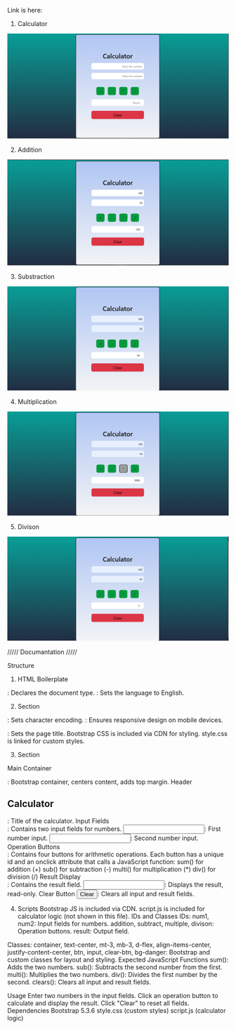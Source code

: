 Link is here: 

1. Calculator

![alt text](./output/image1.png)

2. Addition

![alt text](./output/image2.png)

3. Substraction

![alt text](./output/image3.png)

4. Multiplication

![alt text](./output/image4.png)

5. Divison

![alt text](./output/image5.png)


///// Documantation /////

Structure
1. HTML Boilerplate
<!DOCTYPE html>: Declares the document type.
<html lang="en">: Sets the language to English.

2. <head> Section
<meta charset="UTF-8">: Sets character encoding.
<meta name="viewport" content="width=device-width, initial-scale=1.0">: Ensures responsive design on mobile devices.
<title>Calculator</title>: Sets the page title.
Bootstrap CSS is included via CDN for styling.
style.css is linked for custom styles.

3. <body> Section
Main Container
<div class="container text-center mt-3">: Bootstrap container, centers content, adds top margin.
Header
<h2 class="header">Calculator</h2>: Title of the calculator.
Input Fields
<div class="input-num">: Contains two input fields for numbers.
<input type="text" id="num1" ...>: First number input.
<input type="text" id="num2" ...>: Second number input.
Operation Buttons
<div class="buttons ...">: Contains four buttons for arithmetic operations.
Each button has a unique id and an onclick attribute that calls a JavaScript function:
sum() for addition (+)
sub() for subtraction (-)
multi() for multiplication (*)
div() for division (/)
Result Display
<div class="display">: Contains the result field.
<input type="number" id="result" ... readonly>: Displays the result, read-only.
Clear Button
<button class="clear-btn bg-danger" onclick="clears()">Clear</button>: Clears all input and result fields.

4. Scripts
Bootstrap JS is included via CDN.
script.js is included for calculator logic (not shown in this file).
IDs and Classes
IDs:
num1, num2: Input fields for numbers.
addition, subtract, multiple, divison: Operation buttons.
result: Output field.

Classes:
container, text-center, mt-3, mb-3, d-flex, align-items-center, justify-content-center, btn, input, clear-btn, bg-danger: Bootstrap and custom classes for layout and styling.
Expected JavaScript Functions
sum(): Adds the two numbers.
sub(): Subtracts the second number from the first.
multi(): Multiplies the two numbers.
div(): Divides the first number by the second.
clears(): Clears all input and result fields.

Usage
Enter two numbers in the input fields.
Click an operation button to calculate and display the result.
Click "Clear" to reset all fields.
Dependencies
Bootstrap 5.3.6
style.css (custom styles)
script.js (calculator logic)
